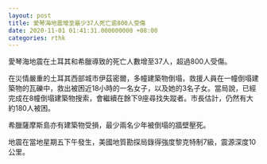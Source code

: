 ```yaml
---
layout: post
title: 愛琴海地震增至最少37人死亡逾800人受傷
date: 2020-11-01 01:41:31.000000000 +08:00
categories: rthk
---
```


愛琴海地震在土耳其和希臘導致的死亡人數增至37人，超過800人受傷。

在災情嚴重的土耳其西部城市伊茲密爾，多幢建築物倒塌，救援人員在一幢倒塌建築物的瓦礫中，救出被困近18小時的一名女子，以及她的3名子女。當局說，已經完成在8幢倒塌建築物搜索，會繼續在餘下9座尋找失蹤者。市長估計，仍然有大約180人被困。

希臘薩摩斯島亦有建築物受損，最少兩名少年被倒塌的牆壁壓死。

地震在當地星期五下午發生，美國地質勘探局錄得強度黎克特制7級，震源深度10公里。
